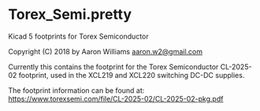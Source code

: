 # Torex_Semi.pretty
Kicad 5 footprints for Torex Semiconductor

Copyright (C) 2018 by Aaron Williams <aaron.w2@gmail.com>

Currently this contains the footprint for the Torex Semiconductor CL-2025-02
footprint, used in the XCL219 and XCL220 switching DC-DC supplies.

The footprint information can be found at:
https://www.torexsemi.com/file/CL-2025-02/CL-2025-02-pkg.pdf
